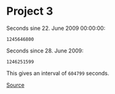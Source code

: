 Project 3
=========

Seconds sine 22. June 2009 00:00:00:

    1245646800
    
Seconds since 28. June 2009:

    1246251599
    
This gives an interval of `604799` seconds.

    
[Source](http://www.unixtimestamp.com/index.php)


